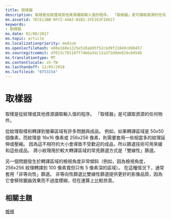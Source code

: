 ```yaml
---
title: 取樣器
description: 取樣是從紋理或其他資源讀取輸入值的程序。 「取樣器」是可讀取資源的任何物件。
ms.assetid: 7ECE13BB-9FC5-44A3-B1B2-2FE163F1D627
keywords:
- 取樣器
ms.date: 02/08/2017
ms.topic: article
ms.localizationpriority: medium
ms.openlocfilehash: e80e160e1225e510ab95f52cbd9f21049c890457
ms.sourcegitcommit: d7613c791107f74b6a3dc12a372d9de916c0454b
ms.translationtype: MT
ms.contentlocale: zh-TW
ms.lasthandoff: 12/05/2018
ms.locfileid: "8753154"
---
```

# <a name="sampler"></a>取樣器


取樣是從紋理或其他資源讀取輸入值的程序。 「取樣器」是可讀取資源的任何物件。

從紋理取樣和轉譯到螢幕區域有許多問題與成品。 例如，如果轉譯區域是 50x50 個像素，而紋理是 16x16 像素或 256x256 像素，則需要套用一些相當多的紋理延伸或壓縮。 因為這不相符的大小會導致不受歡迎的成品，所以篩選技術可用來緩和這些成品。 將小紋理用於較大轉譯區域的常見篩選方式是「雙線性」篩選。

另一個問題發生於轉譯區域的檢視角度非常傾斜（例如，因為檢視角度，256x256 紋理轉譯到 100 像素寬但只有 5 像素深的區域）。 在這種情況下，通常套用「非等向性」篩選。 非等向性篩選比雙線性篩選提供更好的影像品質，因為它會移除鋸齒效果而不過度模糊，但在運算上比較昂貴。

## <a name="span-idrelated-topicsspanrelated-topics"></a><span id="related-topics"></span>相關主題


[檢視](views.md)

 

 




